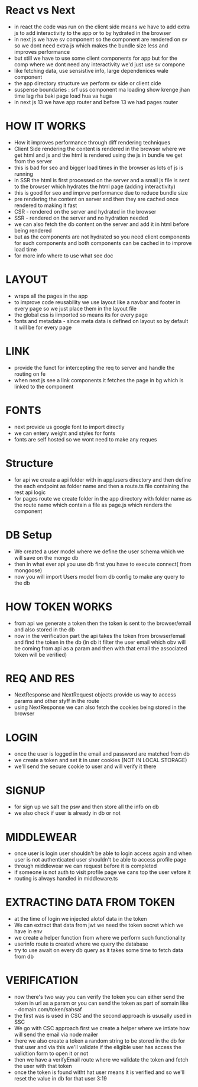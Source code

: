 # React vs Next
- in react the code was run on the client side means we have to add extra js to add interactivity to the app or to by hydrated in the browser
- in next js we have sv component so the component are rendered on sv so we dont need extra js which makes the bundle size less and improves performance
- but still we have to use some client components for app but for the comp where we dont need any interactivity we'd just use sv compone
- like fetching data, use sensistive info, large dependenices wale component
- the app directory structure we perform sv side or client cide 
- suspense boundaries : srf uss component ma loading show krenge jhan time lag rha baki page load hua va huga
- in next js 13 we have app router and before 13 we had pages router

# HOW IT WORKS
- How it improves performance through diff rendering techniques
- Client Side rendering the content is rendered in the browser where we get html and js and the html is rendered using the js in bundle we get from the server
- this is bad for seo and bigger load times in the browser as lots of js is running 
- in SSR the html is first processed on the server and a small js file is sent to the browser which hydrates the html page (adding interactivity)
- this is good for seo and imprve performance due to reduce bundle size
- pre rendering the content on server and then they are cached once rendered to making it fast
- CSR - rendered on the server and hydrated in the browser 
- SSR - rendered on the server and no hydration needed 
- we can also fetch the db content on the server and add it in html before being rendered
- but as the components are not hydrated so you need client components for such components and both components can be cached in to improve load time
- for more info where to use what see doc

# LAYOUT
- wraps all the pages in the app
- to improve code reusability we use layout like a navbar and footer in every page so we just place them in the layout file
- the global css is iimported so means its for every page
- fonts and metadata - since meta data is defined on layout so by default it will be for every page

# LINK
- provide the funct for intercepting the req to server and handle the routing on fe
- when next js see a link components it fetches the page in bg which is linked to the component

# FONTS
- next provide us google font to import directly
- we can entery weight and styles for fonts
- fonts are self hosted so we wont need to make any reques

# Structure
- for api we create a api folder with in app/users directory and then define the each endpoint as folder name and then a route.ts file containing the rest api logic
- for pages route we create folder in the app directory with folder name as the route name which contain a file as page.js which renders the component


# DB Setup
- We created a user model where we define the user schema which we will save on the mongo db
- then in what ever api you use db first you have to execute connect( from mongoose)
- now you will import Users model from db config to make any query to the db

# HOW TOKEN WORKS
- from api we generate a token then the token is sent to the browser/email and also stored in the db
- now in the verification part the api takes the token from browser/email and find the token in the db (in db it filter the user email which obv will be coming from api as a param and then with that email the associated token will be verified)

# REQ AND RES
- NextResponse and NextRequest objects provide us way to access params and other styff in the route
- using NextResponse we can also fetch the cookies being stored in the browser

# LOGIN
- once the user is logged in the email and password are matched from db
- we create a token and set it in user cookies (NOT IN LOCAL STORAGE)
- we'll send the secure cookie to user and will verify it there 

# SIGNUP
- for sign up we salt the psw and then store all the info on db
- we also check if user is already in db or not

# MIDDLEWEAR
- once user is login user shouldn't be able to login access again and when user is not authenticated user shouldn't be able to access profile page
- through middlewear we can request before it is completed
- if someone is not auth to visit profile page we cans top the user vefore it 
- routing is always handled in middleware.ts

# EXTRACTING DATA FROM TOKEN
- at the time of login we injected alotof data in the token
- We can extract that data from jwt we need the token secret which we have in env
- we create a helper function from where we perform such functionality
- userinfo route is created where we query the database
- try to use await on every db query as it takes some time to fetch data from db

# VERIFICATION
- now there's two way you can verify the token you can either send the token in url as a param or you can send the token as part of somain  like - domain.com/token/sahsaf
- the first was is used in CSC and the second approach is ususally used in SSC
- We go with CSC approach first we create a helper where we intiate how will send the email via node mailer 
- there we also create a token a random string to be stored in the db for that user and via this we'll validate if the eligible user has access the validtion form to open it or not
- then we have a verifyEmail route where we validate the token and fetch the user with that token
- once the token is found witht hat user means it is verified and so we'll reset the value in db for that user 
3:19